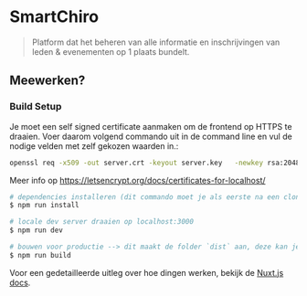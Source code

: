 # SmartChiro

> Platform dat het beheren van alle informatie en inschrijvingen van leden & evenementen op 1 plaats bundelt.

## Meewerken?
### Build Setup

Je moet een self signed certificate aanmaken om de frontend op HTTPS te draaien.
Voer daarom volgend commando uit in de command line en vul de nodige velden met zelf gekozen waarden in.:

``` bash
openssl req -x509 -out server.crt -keyout server.key   -newkey rsa:2048 -nodes -sha256
```

Meer info op https://letsencrypt.org/docs/certificates-for-localhost/

``` bash
# dependencies installeren (dit commando moet je als eerste na een clone van deze repo uitvoeren)
$ npm run install

# locale dev server draaien op localhost:3000
$ npm run dev

# bouwen voor productie --> dit maakt de folder `dist` aan, deze kan je kopieëren naar een statische server.
$ npm run build
```

Voor een gedetailleerde uitleg over hoe dingen werken, bekijk de [Nuxt.js docs](https://nuxtjs.org).
